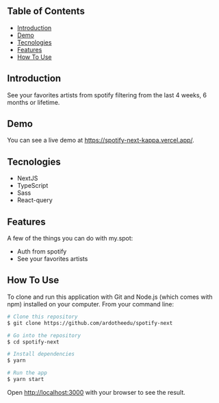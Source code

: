 
## Table of Contents
* [Introduction](#introduction)
* [Demo](#demo)
* [Tecnologies](#tecnologies)
* [Features](#features)
* [How To Use](#how-to-use)


## Introduction

See your favorites artists from spotify filtering from the last 4 weeks, 6 months or lifetime.

## Demo

You can see a live demo at https://spotify-next-kappa.vercel.app/.

## Tecnologies

* NextJS
* TypeScript
* Sass
* React-query

## Features

A few of the things you can do with my.spot:

* Auth from spotify
* See your favorites artists

## How To Use

To clone and run this application with Git and Node.js (which comes with npm) installed on your computer. From your command line:
```bash
# Clone this repository
$ git clone https://github.com/ardotheedu/spotify-next

# Go into the repository
$ cd spotify-next

# Install dependencies
$ yarn

# Run the app
$ yarn start
```
Open [http://localhost:3000](http://localhost:3000) with your browser to see the result.



